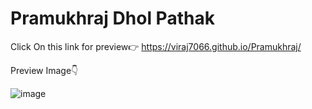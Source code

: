 # Pramukhraj Dhol Pathak
Click On this link for preview👉
https://viraj7066.github.io/Pramukhraj/




Preview Image👇

![image](https://github.com/viraj7066/QR-Code-Generator/assets/123192491/902e4e41-4675-4c6d-94a4-4143492b80fe)
